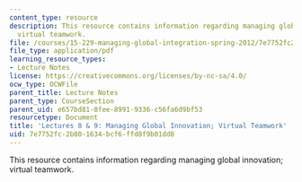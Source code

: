 ```yaml
---
content_type: resource
description: This resource contains information regarding managing global innovation;
  virtual teamwork.
file: /courses/15-229-managing-global-integration-spring-2012/7e7752fc2b801634bcf6ffd8f9b01dd8_MIT15_229S12_lec08and09.pdf
file_type: application/pdf
learning_resource_types:
- Lecture Notes
license: https://creativecommons.org/licenses/by-nc-sa/4.0/
ocw_type: OCWFile
parent_title: Lecture Notes
parent_type: CourseSection
parent_uid: e657bd81-8fee-8991-9336-c56fa6d9bf53
resourcetype: Document
title: 'Lectures 8 & 9: Managing Global Innovation; Virtual Teamwork'
uid: 7e7752fc-2b80-1634-bcf6-ffd8f9b01dd8
---
```

This resource contains information regarding managing global innovation; virtual teamwork.